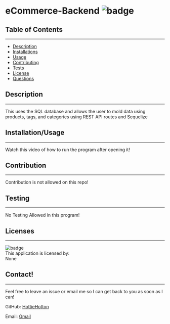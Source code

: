 # eCommerce-Backend ![badge](https://img.shields.io/badge/license-None-blue)<br/>

  ## Table of Contents
  --------------------
  - [Description](#description)
  - [Installations](#installation)
  - [Usage](#usage)
  - [Contributing](#contribution)
  - [Tests](#testing)
  - [License](#licenses)
  - [Questions](#contact)

  ## Description
  --------------
  This uses the SQL database and allows the user to mold data using products, tags, and categories using REST API routes
 and Sequelize

  ## Installation/Usage
  ---------------
  Watch this video of how to run the program after opening it!
  

  ## Contribution
  --------------------------
  Contribution is not allowed on this repo!

  ## Testing
  ---------------------
  No Testing Allowed in this program!

  ## Licenses
  ----------------
  ![badge](https://img.shields.io/badge/license-None-blue)
  <br/>
  This application is licensed by: <br/> None



  ## Contact!
  --------------
  Feel free to leave an issue or email me so I can get back to you as soon as I can!

  GitHub: [HottieHotton](https://github.com/HottieHotton)

  Email: [Gmail](mailto:bhotton25@gmail.com)